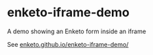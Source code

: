 enketo-iframe-demo
==================

A demo showing an Enketo form inside an iframe

See [enketo.github.io/enketo-iframe-demo/](http://enketo.github.io/enketo-iframe-demo/)
